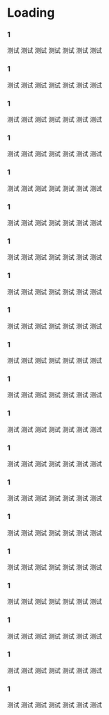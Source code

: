 # Loading

### 1

<vma-grid-loading size="mini">测试</vma-grid-loading>
<vma-grid-loading size="small">测试</vma-grid-loading>
<vma-grid-loading size="normal">测试</vma-grid-loading>
<vma-grid-loading size="large">测试</vma-grid-loading>
<vma-grid-loading size="x-large">测试</vma-grid-loading>
<vma-grid-loading size="xx-large">测试</vma-grid-loading>
<vma-grid-loading size="xxx-large">测试</vma-grid-loading>

### 1

<vma-grid-loading size="mini" type="primary">测试</vma-grid-loading>
<vma-grid-loading size="small" type="primary">测试</vma-grid-loading>
<vma-grid-loading size="normal" type="primary">测试</vma-grid-loading>
<vma-grid-loading size="large" type="primary">测试</vma-grid-loading>
<vma-grid-loading size="x-large" type="primary">测试</vma-grid-loading>
<vma-grid-loading size="xx-large" type="primary">测试</vma-grid-loading>
<vma-grid-loading size="xxx-large" type="primary">测试</vma-grid-loading>

### 1

<vma-grid-loading size="mini" type="success">测试</vma-grid-loading>
<vma-grid-loading size="small" type="success">测试</vma-grid-loading>
<vma-grid-loading size="normal" type="success">测试</vma-grid-loading>
<vma-grid-loading size="large" type="success">测试</vma-grid-loading>
<vma-grid-loading size="x-large" type="success">测试</vma-grid-loading>
<vma-grid-loading size="xx-large" type="success">测试</vma-grid-loading>
<vma-grid-loading size="xxx-large" type="success">测试</vma-grid-loading>

### 1

<vma-grid-loading size="mini" type="warning">测试</vma-grid-loading>
<vma-grid-loading size="small" type="warning">测试</vma-grid-loading>
<vma-grid-loading size="normal" type="warning">测试</vma-grid-loading>
<vma-grid-loading size="large" type="warning">测试</vma-grid-loading>
<vma-grid-loading size="x-large" type="warning">测试</vma-grid-loading>
<vma-grid-loading size="xx-large" type="warning">测试</vma-grid-loading>
<vma-grid-loading size="xxx-large" type="warning">测试</vma-grid-loading>

### 1

<vma-grid-loading size="mini" type="danger">测试</vma-grid-loading>
<vma-grid-loading size="small" type="danger">测试</vma-grid-loading>
<vma-grid-loading size="normal" type="danger">测试</vma-grid-loading>
<vma-grid-loading size="large" type="danger">测试</vma-grid-loading>
<vma-grid-loading size="x-large" type="danger">测试</vma-grid-loading>
<vma-grid-loading size="xx-large" type="danger">测试</vma-grid-loading>
<vma-grid-loading size="xxx-large" type="danger">测试</vma-grid-loading>

### 1

<vma-grid-loading category="plane" size="mini">测试</vma-grid-loading>
<vma-grid-loading category="plane" size="small">测试</vma-grid-loading>
<vma-grid-loading category="plane" size="normal">测试</vma-grid-loading>
<vma-grid-loading category="plane" size="large">测试</vma-grid-loading>
<vma-grid-loading category="plane" size="x-large">测试</vma-grid-loading>
<vma-grid-loading category="plane" size="xx-large">测试</vma-grid-loading>
<vma-grid-loading category="plane" size="xxx-large">测试</vma-grid-loading>

### 1

<vma-grid-loading category="plane" size="mini" type="primary">测试</vma-grid-loading>
<vma-grid-loading category="plane" size="small" type="primary">测试</vma-grid-loading>
<vma-grid-loading category="plane" size="normal" type="primary">测试</vma-grid-loading>
<vma-grid-loading category="plane" size="large" type="primary">测试</vma-grid-loading>
<vma-grid-loading category="plane" size="x-large" type="primary">测试</vma-grid-loading>
<vma-grid-loading category="plane" size="xx-large" type="primary">测试</vma-grid-loading>
<vma-grid-loading category="plane" size="xxx-large" type="primary">测试</vma-grid-loading>

### 1

<vma-grid-loading category="plane" size="mini" type="success">测试</vma-grid-loading>
<vma-grid-loading category="plane" size="small" type="success">测试</vma-grid-loading>
<vma-grid-loading category="plane" size="normal" type="success">测试</vma-grid-loading>
<vma-grid-loading category="plane" size="large" type="success">测试</vma-grid-loading>
<vma-grid-loading category="plane" size="x-large" type="success">测试</vma-grid-loading>
<vma-grid-loading category="plane" size="xx-large" type="success">测试</vma-grid-loading>
<vma-grid-loading category="plane" size="xxx-large" type="success">测试</vma-grid-loading>

### 1

<vma-grid-loading category="plane" size="mini" type="warning">测试</vma-grid-loading>
<vma-grid-loading category="plane" size="small" type="warning">测试</vma-grid-loading>
<vma-grid-loading category="plane" size="normal" type="warning">测试</vma-grid-loading>
<vma-grid-loading category="plane" size="large" type="warning">测试</vma-grid-loading>
<vma-grid-loading category="plane" size="x-large" type="warning">测试</vma-grid-loading>
<vma-grid-loading category="plane" size="xx-large" type="warning">测试</vma-grid-loading>
<vma-grid-loading category="plane" size="xxx-large" type="warning">测试</vma-grid-loading>

### 1

<vma-grid-loading category="plane" size="mini" type="danger">测试</vma-grid-loading>
<vma-grid-loading category="plane" size="small" type="danger">测试</vma-grid-loading>
<vma-grid-loading category="plane" size="normal" type="danger">测试</vma-grid-loading>
<vma-grid-loading category="plane" size="large" type="danger">测试</vma-grid-loading>
<vma-grid-loading category="plane" size="x-large" type="danger">测试</vma-grid-loading>
<vma-grid-loading category="plane" size="xx-large" type="danger">测试</vma-grid-loading>
<vma-grid-loading category="plane" size="xxx-large" type="danger">测试</vma-grid-loading>

### 1

<vma-grid-loading category="bounce" size="mini">测试</vma-grid-loading>
<vma-grid-loading category="bounce" size="small">测试</vma-grid-loading>
<vma-grid-loading category="bounce" size="normal">测试</vma-grid-loading>
<vma-grid-loading category="bounce" size="large">测试</vma-grid-loading>
<vma-grid-loading category="bounce" size="x-large">测试</vma-grid-loading>
<vma-grid-loading category="bounce" size="xx-large">测试</vma-grid-loading>
<vma-grid-loading category="bounce" size="xxx-large">测试</vma-grid-loading>

### 1

<vma-grid-loading category="bounce" size="mini" type="primary">测试</vma-grid-loading>
<vma-grid-loading category="bounce" size="small" type="primary">测试</vma-grid-loading>
<vma-grid-loading category="bounce" size="normal" type="primary">测试</vma-grid-loading>
<vma-grid-loading category="bounce" size="large" type="primary">测试</vma-grid-loading>
<vma-grid-loading category="bounce" size="x-large" type="primary">测试</vma-grid-loading>
<vma-grid-loading category="bounce" size="xx-large" type="primary">测试</vma-grid-loading>
<vma-grid-loading category="bounce" size="xxx-large" type="primary">测试</vma-grid-loading>

### 1

<vma-grid-loading category="bounce" size="mini" type="success">测试</vma-grid-loading>
<vma-grid-loading category="bounce" size="small" type="success">测试</vma-grid-loading>
<vma-grid-loading category="bounce" size="normal" type="success">测试</vma-grid-loading>
<vma-grid-loading category="bounce" size="large" type="success">测试</vma-grid-loading>
<vma-grid-loading category="bounce" size="x-large" type="success">测试</vma-grid-loading>
<vma-grid-loading category="bounce" size="xx-large" type="success">测试</vma-grid-loading>
<vma-grid-loading category="bounce" size="xxx-large" type="success">测试</vma-grid-loading>

### 1

<vma-grid-loading category="bounce" size="mini" type="warning">测试</vma-grid-loading>
<vma-grid-loading category="bounce" size="small" type="warning">测试</vma-grid-loading>
<vma-grid-loading category="bounce" size="normal" type="warning">测试</vma-grid-loading>
<vma-grid-loading category="bounce" size="large" type="warning">测试</vma-grid-loading>
<vma-grid-loading category="bounce" size="x-large" type="warning">测试</vma-grid-loading>
<vma-grid-loading category="bounce" size="xx-large" type="warning">测试</vma-grid-loading>
<vma-grid-loading category="bounce" size="xxx-large" type="warning">测试</vma-grid-loading>

### 1

<vma-grid-loading category="bounce" size="mini" type="danger">测试</vma-grid-loading>
<vma-grid-loading category="bounce" size="small" type="danger">测试</vma-grid-loading>
<vma-grid-loading category="bounce" size="normal" type="danger">测试</vma-grid-loading>
<vma-grid-loading category="bounce" size="large" type="danger">测试</vma-grid-loading>
<vma-grid-loading category="bounce" size="x-large" type="danger">测试</vma-grid-loading>
<vma-grid-loading category="bounce" size="xx-large" type="danger">测试</vma-grid-loading>
<vma-grid-loading category="bounce" size="xxx-large" type="danger">测试</vma-grid-loading>

### 1

<vma-grid-loading category="pulse" size="mini">测试</vma-grid-loading>
<vma-grid-loading category="pulse" size="small">测试</vma-grid-loading>
<vma-grid-loading category="pulse" size="normal">测试</vma-grid-loading>
<vma-grid-loading category="pulse" size="large">测试</vma-grid-loading>
<vma-grid-loading category="pulse" size="x-large">测试</vma-grid-loading>
<vma-grid-loading category="pulse" size="xx-large">测试</vma-grid-loading>
<vma-grid-loading category="pulse" size="xxx-large">测试</vma-grid-loading>

### 1

<vma-grid-loading category="pulse" size="mini" type="primary">测试</vma-grid-loading>
<vma-grid-loading category="pulse" size="small" type="primary">测试</vma-grid-loading>
<vma-grid-loading category="pulse" size="normal" type="primary">测试</vma-grid-loading>
<vma-grid-loading category="pulse" size="large" type="primary">测试</vma-grid-loading>
<vma-grid-loading category="pulse" size="x-large" type="primary">测试</vma-grid-loading>
<vma-grid-loading category="pulse" size="xx-large" type="primary">测试</vma-grid-loading>
<vma-grid-loading category="pulse" size="xxx-large" type="primary">测试</vma-grid-loading>

### 1

<vma-grid-loading category="pulse" size="mini" type="success">测试</vma-grid-loading>
<vma-grid-loading category="pulse" size="small" type="success">测试</vma-grid-loading>
<vma-grid-loading category="pulse" size="normal" type="success">测试</vma-grid-loading>
<vma-grid-loading category="pulse" size="large" type="success">测试</vma-grid-loading>
<vma-grid-loading category="pulse" size="x-large" type="success">测试</vma-grid-loading>
<vma-grid-loading category="pulse" size="xx-large" type="success">测试</vma-grid-loading>
<vma-grid-loading category="pulse" size="xxx-large" type="success">测试</vma-grid-loading>

### 1

<vma-grid-loading category="pulse" size="mini" type="warning">测试</vma-grid-loading>
<vma-grid-loading category="pulse" size="small" type="warning">测试</vma-grid-loading>
<vma-grid-loading category="pulse" size="normal" type="warning">测试</vma-grid-loading>
<vma-grid-loading category="pulse" size="large" type="warning">测试</vma-grid-loading>
<vma-grid-loading category="pulse" size="x-large" type="warning">测试</vma-grid-loading>
<vma-grid-loading category="pulse" size="xx-large" type="warning">测试</vma-grid-loading>
<vma-grid-loading category="pulse" size="xxx-large" type="warning">测试</vma-grid-loading>

### 1

<vma-grid-loading category="pulse" size="mini" type="danger">测试</vma-grid-loading>
<vma-grid-loading category="pulse" size="small" type="danger">测试</vma-grid-loading>
<vma-grid-loading category="pulse" size="normal" type="danger">测试</vma-grid-loading>
<vma-grid-loading category="pulse" size="large" type="danger">测试</vma-grid-loading>
<vma-grid-loading category="pulse" size="x-large" type="danger">测试</vma-grid-loading>
<vma-grid-loading category="pulse" size="xx-large" type="danger">测试</vma-grid-loading>
<vma-grid-loading category="pulse" size="xxx-large" type="danger">测试</vma-grid-loading>
